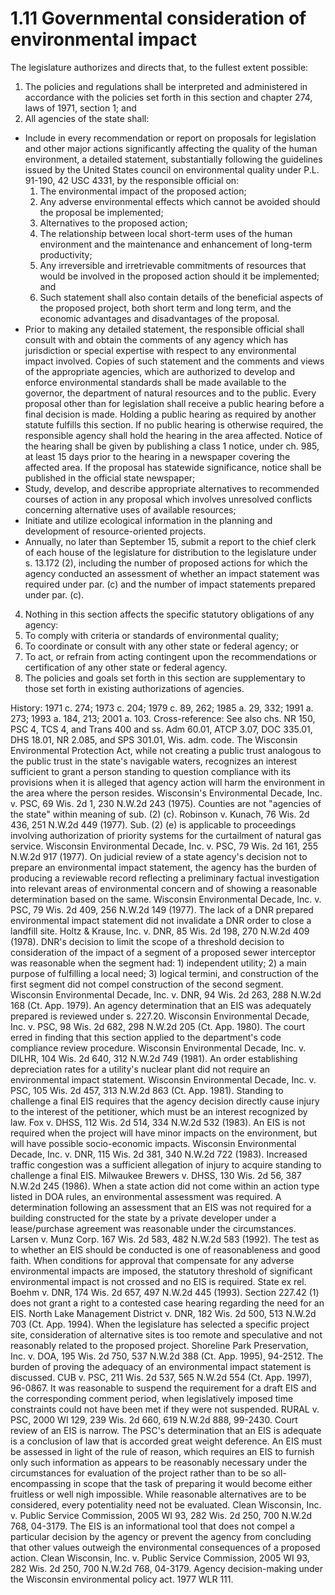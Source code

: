 1.11 Governmental consideration of environmental impact
=======================================================

The legislature authorizes and directs that, to the fullest extent possible:

1.  The policies and regulations shall be interpreted and administered in accordance with the policies set forth in this section and chapter 274, laws of 1971, section 1; and
2.  All agencies of the state shall:
  + Include in every recommendation or report on proposals for legislation and other major actions significantly affecting the quality of the human environment, a detailed statement, substantially following the guidelines issued by the United States council on environmental quality under P.L. 91-190, 42 USC 4331, by the responsible official on:
    1.  The environmental impact of the proposed action;
    2.  Any adverse environmental effects which cannot be avoided should the proposal be implemented;
    3.  Alternatives to the proposed action;
    4.  The relationship between local short-term uses of the human environment and the maintenance and enhancement of long-term productivity;
    5.  Any irreversible and irretrievable commitments of resources that would be involved in the proposed action should it be implemented; and
    6.  Such statement shall also contain details of the beneficial aspects of the proposed project, both short term and long term, and the economic advantages and disadvantages of the proposal.
  + Prior to making any detailed statement, the responsible official shall consult with and obtain the comments of any agency which has jurisdiction or special expertise with respect to any environmental impact involved. Copies of such statement and the comments and views of the appropriate agencies, which are authorized to develop and enforce environmental standards shall be made available to the governor, the department of natural resources and to the public. Every proposal other than for legislation shall receive a public hearing before a final decision is made. Holding a public hearing as required by another statute fulfills this section. If no public hearing is otherwise required, the responsible agency shall hold the hearing in the area affected. Notice of the hearing shall be given by publishing a class 1 notice, under ch. 985, at least 15 days prior to the hearing in a newspaper covering the affected area. If the proposal has statewide significance, notice shall be published in the official state newspaper;
  + Study, develop, and describe appropriate alternatives to recommended courses of action in any proposal which involves unresolved conflicts concerning alternative uses of available resources;
  + Initiate and utilize ecological information in the planning and development of resource-oriented projects.
  + Annually, no later than September 15, submit a report to the chief clerk of each house of the legislature for distribution to the legislature under s. 13.172 (2), including the number of proposed actions for which the agency conducted an assessment of whether an impact statement was required under par. (c) and the number of impact statements prepared under par. (c).
4.  Nothing in this section affects the specific statutory obligations of any agency:
  1.  To comply with criteria or standards of environmental quality;
  2.  To coordinate or consult with any other state or federal agency; or
  3.  To act, or refrain from acting contingent upon the recommendations or certification of any other state or federal agency.
5.  The policies and goals set forth in this section are supplementary to those set forth in existing authorizations of agencies.

History: 1971 c. 274; 1973 c. 204; 1979 c. 89, 262; 1985 a. 29, 332; 1991 a. 273; 1993 a. 184, 213; 2001 a. 103.
Cross-reference: See also chs. NR 150, PSC 4, TCS 4, and Trans 400 and ss. Adm 60.01, ATCP 3.07, DOC 335.01, DHS 18.01, NR 2.085, and SPS 301.01, Wis. adm. code.
The Wisconsin Environmental Protection Act, while not creating a public trust analogous to the public trust in the state's navigable waters, recognizes an interest sufficient to grant a person standing to question compliance with its provisions when it is alleged that agency action will harm the environment in the area where the person resides. Wisconsin's Environmental Decade, Inc. v. PSC, 69 Wis. 2d 1, 230 N.W.2d 243 (1975).
Counties are not "agencies of the state" within meaning of sub. (2) (c). Robinson v. Kunach, 76 Wis. 2d 436, 251 N.W.2d 449 (1977).
Sub. (2) (e) is applicable to proceedings involving authorization of priority systems for the curtailment of natural gas service. Wisconsin Environmental Decade, Inc. v. PSC, 79 Wis. 2d 161, 255 N.W.2d 917 (1977).
On judicial review of a state agency's decision not to prepare an environmental impact statement, the agency has the burden of producing a reviewable record reflecting a preliminary factual investigation into relevant areas of environmental concern and of showing a reasonable determination based on the same. Wisconsin Environmental Decade, Inc. v. PSC, 79 Wis. 2d 409, 256 N.W.2d 149 (1977).
The lack of a DNR prepared environmental impact statement did not invalidate a DNR order to close a landfill site. Holtz & Krause, Inc. v. DNR, 85 Wis. 2d 198, 270 N.W.2d 409 (1978).
DNR's decision to limit the scope of a threshold decision to consideration of the impact of a segment of a proposed sewer interceptor was reasonable when the segment had: 1) independent utility; 2) a main purpose of fulfilling a local need; 3) logical termini, and construction of the first segment did not compel construction of the second segment. Wisconsin Environmental Decade, Inc. v. DNR, 94 Wis. 2d 263, 288 N.W.2d 168 (Ct. App. 1979).
An agency determination that an EIS was adequately prepared is reviewed under s. 227.20. Wisconsin Environmental Decade, Inc. v. PSC, 98 Wis. 2d 682, 298 N.W.2d 205 (Ct. App. 1980).
The court erred in finding that this section applied to the department's code compliance review procedure. Wisconsin Environmental Decade, Inc. v. DILHR, 104 Wis. 2d 640, 312 N.W.2d 749 (1981).
An order establishing depreciation rates for a utility's nuclear plant did not require an environmental impact statement. Wisconsin Environmental Decade, Inc. v. PSC, 105 Wis. 2d 457, 313 N.W.2d 863 (Ct. App. 1981).
Standing to challenge a final EIS requires that the agency decision directly cause injury to the interest of the petitioner, which must be an interest recognized by law. Fox v. DHSS, 112 Wis. 2d 514, 334 N.W.2d 532 (1983).
An EIS is not required when the project will have minor impacts on the environment, but will have possible socio-economic impacts. Wisconsin Environmental Decade, Inc. v. DNR, 115 Wis. 2d 381, 340 N.W.2d 722 (1983).
Increased traffic congestion was a sufficient allegation of injury to acquire standing to challenge a final EIS. Milwaukee Brewers v. DHSS, 130 Wis. 2d 56, 387 N.W.2d 245 (1986).
When a state action did not come within an action type listed in DOA rules, an environmental assessment was required. A determination following an assessment that an EIS was not required for a building constructed for the state by a private developer under a lease/purchase agreement was reasonable under the circumstances. Larsen v. Munz Corp. 167 Wis. 2d 583, 482 N.W.2d 583 (1992).
The test as to whether an EIS should be conducted is one of reasonableness and good faith. When conditions for approval that compensate for any adverse environmental impacts are imposed, the statutory threshold of significant environmental impact is not crossed and no EIS is required. State ex rel. Boehm v. DNR, 174 Wis. 2d 657, 497 N.W.2d 445 (1993).
Section 227.42 (1) does not grant a right to a contested case hearing regarding the need for an EIS. North Lake Management District v. DNR, 182 Wis. 2d 500, 513 N.W.2d 703 (Ct. App. 1994).
When the legislature has selected a specific project site, consideration of alternative sites is too remote and speculative and not reasonably related to the proposed project. Shoreline Park Preservation, Inc. v. DOA, 195 Wis. 2d 750, 537 N.W.2d 388 (Ct. App. 1995), 94-2512.
The burden of proving the adequacy of an environmental impact statement is discussed. CUB v. PSC, 211 Wis. 2d 537, 565 N.W.2d 554 (Ct. App. 1997), 96-0867.
It was reasonable to suspend the requirement for a draft EIS and the corresponding comment period, when legislatively imposed time constraints could not have been met if they were not suspended. RURAL v. PSC, 2000 WI 129, 239 Wis. 2d 660, 619 N.W.2d 888, 99-2430.
Court review of an EIS is narrow. The PSC's determination that an EIS is adequate is a conclusion of law that is accorded great weight deference. An EIS must be assessed in light of the rule of reason, which requires an EIS to furnish only such information as appears to be reasonably necessary under the circumstances for evaluation of the project rather than to be so all-encompassing in scope that the task of preparing it would become either fruitless or well nigh impossible. While reasonable alternatives are to be considered, every potentiality need not be evaluated. Clean Wisconsin, Inc. v. Public Service Commission, 2005 WI 93, 282 Wis. 2d 250, 700 N.W.2d 768, 04-3179.
The EIS is an informational tool that does not compel a particular decision by the agency or prevent the agency from concluding that other values outweigh the environmental consequences of a proposed action. Clean Wisconsin, Inc. v. Public Service Commission, 2005 WI 93, 282 Wis. 2d 250, 700 N.W.2d 768, 04-3179.
Agency decision-making under the Wisconsin environmental policy act. 1977 WLR 111.
